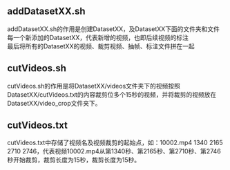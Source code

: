 
## addDatasetXX.sh
addDatasetXX.sh的作用是创建DatasetXX，及DatasetXX下面的文件夹和文件<br>
每一个新添加的DatasetXX，代表新增的视频，也即后续视频的标注<br>
最后将所有的DatasetXX的视频、裁剪视频、抽帧、标注文件拼在一起<br>

## cutVideos.sh
cutVideos.sh的作用是将DatasetXX/videos文件夹下的视频按照DatasetXX/cutVideos.txt的内容裁剪位多个15秒的视频，并将裁剪的视频放在DatasetXX/video_crop文件夹下。
## cutVideos.txt
cutVideos.txt中存储了视频名及视频裁剪的起始点，如：10002.mp4 1340 2165 2710 2746，代表视频10002.mp4从第1340秒、第2165秒、第2710秒、第2746秒开始裁剪，裁剪长度为15秒，裁剪长度为15秒。
